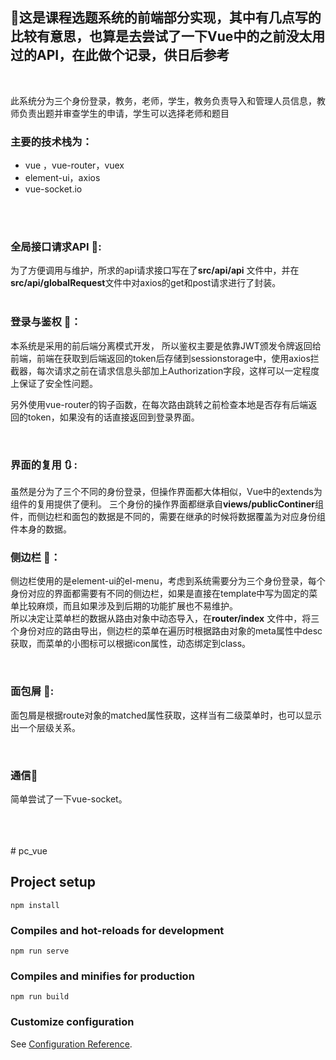 <!--
 * @Descripttion: 
 * @version: 
 * @Author: windowdotonload
-->





## 📰这是课程选题系统的前端部分实现，其中有几点写的比较有意思，也算是去尝试了一下Vue中的之前没太用过的API，在此做个记录，供日后参考  
<br>  

此系统分为三个身份登录，教务，老师，学生，教务负责导入和管理人员信息，教师负责出题并审查学生的申请，学生可以选择老师和题目
<br>
### 主要的技术栈为：    

* vue ，vue-router，vuex
* element-ui，axios
* vue-socket.io  
  
<br>
<br>

### 全局接口请求API 🚁:  
为了方便调用与维护，所求的api请求接口写在了**src/api/api** 文件中，并在**src/api/globalRequest**文件中对axios的get和post请求进行了封装。  
<br>
### 登录与鉴权 💽：  
本系统是采用的前后端分离模式开发， 所以鉴权主要是依靠JWT颁发令牌返回给前端，前端在获取到后端返回的token后存储到sessionstorage中，使用axios拦截器，每次请求之前在请求信息头部加上Authorization字段，这样可以一定程度上保证了安全性问题。   
   

另外使用vue-router的钩子函数，在每次路由跳转之前检查本地是否存有后端返回的token，如果没有的话直接返回到登录界面。
  
<br>  

### 界面的复用 🔃 :
虽然是分为了三个不同的身份登录，但操作界面都大体相似，Vue中的extends为组件的复用提供了便利。
三个身份的操作界面都继承自**views/publicContiner**组件，而侧边栏和面包的数据是不同的，需要在继承的时候将数据覆盖为对应身份组件本身的数据。
<br>  


### 侧边栏 🎒：  
侧边栏使用的是element-ui的el-menu，考虑到系统需要分为三个身份登录，每个身份对应的界面都需要有不同的侧边栏，如果是直接在template中写为固定的菜单比较麻烦，而且如果涉及到后期的功能扩展也不易维护。  
所以决定让菜单栏的数据从路由对象中动态导入，在**router/index** 文件中，将三个身份对应的路由导出，侧边栏的菜单在遍历时根据路由对象的meta属性中desc获取，而菜单的小图标可以根据icon属性，动态绑定到class。

<br>  
 
### 面包屑 🍞:
面包屑是根据route对象的matched属性获取，这样当有二级菜单时，也可以显示出一个层级关系。  

<br>  

### 通信📡

简单尝试了一下vue-socket。


  
<br/>
<br/>
<br/>
# pc_vue

## Project setup
```
npm install
```

### Compiles and hot-reloads for development
```
npm run serve
```

### Compiles and minifies for production
```
npm run build
```

### Customize configuration
See [Configuration Reference](https://cli.vuejs.org/config/).



